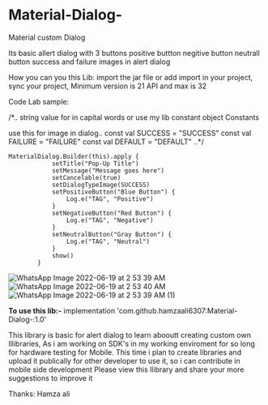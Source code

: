 # Material-Dialog-
Material custom Dialog 

Its basic allert dialog with 3 buttons
 positive buttton
 negitive button 
 neutrall button
 success and failure images in alert dialog

How you can you this Lib:
  import the jar file or add import in your project, sync your project, 
  Minimum version is 21 API and max is 32 
  
 Code Lab sample:
 
  /*..
string value for in capital words or use my lib constant  object Constants
    
use this for image in dialog..
   const val SUCCESS = "SUCCESS"
   const val FAILURE = "FAILURE"
   const val DEFAULT = "DEFAULT"
 ..*/
 
    MaterialDialog.Builder(this).apply {
                setTitle("Pop-Up Title")
                setMessage("Message goes here")
                setCancelable(true)
                setDialogTypeImage(SUCCESS) 
                setPositiveButton("Blue Button") {
                    Log.e("TAG", "Positive")
                }
                setNegativeButton("Red Button") {
                    Log.e("TAG", "Negative")
                }
                setNeutralButton("Gray Button") {
                    Log.e("TAG", "Neutral")
                }
                show()
            }
 
![WhatsApp Image 2022-06-19 at 2 53 39 AM](https://user-images.githubusercontent.com/26882014/174458412-17eaf75f-b089-4e48-b1a7-baa5e447bf80.jpeg)
![WhatsApp Image 2022-06-19 at 2 53 40 AM](https://user-images.githubusercontent.com/26882014/174458418-59ebadf5-5ac4-4a68-80f7-0239d44c4844.jpeg)
![WhatsApp Image 2022-06-19 at 2 53 39 AM (1)](https://user-images.githubusercontent.com/26882014/174458424-af08e02b-fa51-448d-a305-371dc104089d.jpeg)


**To use this lib:-**
implementation 'com.github.hamzaali6307:Material-Dialog-:1.0'



This library is basic for alert dialog to learn abooutt creating custom own lllibraries, As i am working on SDK's in my working enviroment for so long for hardware testing for Mobile. This time i plan to create libraries and upload it publically for other developer to use it, so i can contribute in mobile side development
Please view this llibrary and share your more suggestions to improve it 

Thanks: Hamza ali
